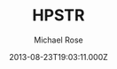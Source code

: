 ---
title: HPSTR
github: 'https://github.com/mmistakes/hpstr-jekyll-theme'
demo: 'https://mmistakes.github.io/jekyll-theme-hpstr/'
author: Michael Rose
ssg:
  - Jekyll
cms:
  - No Cms
date: 2013-08-23T19:03:11.000Z
github_branch: master
description: A Jekyll theme with some tumble-log tendencies.
stale: false
---
